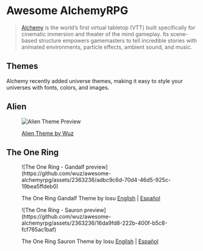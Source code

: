 # Awesome AlchemyRPG

> [Alchemy](https://alchemyrpg.com/) is the world’s first virtual tabletop (VTT) built specifically for cinematic immersion and theater of the mind gameplay.
> Its scene-based structure empowers gamemasters to tell incredible stories with animated environments, particle effects, ambient sound, and music.

## Themes

Alchemy recently added universe themes, making it easy to style your universes with fonts, colors, and images.

## Alien

<figure>
  
![Alien Theme Preview](https://github.com/wuz/awesome-alchemyrpg/assets/2363236/4d2e4fa0-10ba-4a70-b2b1-d1e8b1f524f0)
<figcaption>

  [Alien Theme by Wuz](themes/en/alien-theme.json)
</figcaption>
</figure>

## The One Ring

<figure>
  ![The One Ring - Gandalf preview](https://github.com/wuz/awesome-alchemyrpg/assets/2363236/adbc9c6d-70d4-46d5-925c-19bea5ffdeb0)

<figcaption>

  The One Ring Gandalf Theme by Iosu [English](themes/en/the-one-ring-theme-gandalf.json) | [Español](themes/es/el-anillo-unico-theme-gandalf.json)
</figcaption>
</figure>


<figure>
    ![The One Ring - Sauron preview](https://github.com/wuz/awesome-alchemyrpg/assets/2363236/16da9fd8-222b-400f-b5c8-fcf765ac1baf)

<figcaption>

  The One Ring Sauron Theme by Iosu [English](themes/en/the-one-ring-theme-sauron.json) | [Español](themes/es/el-anillo-unico-theme-sauron.json)
</figcaption>
</figure>
